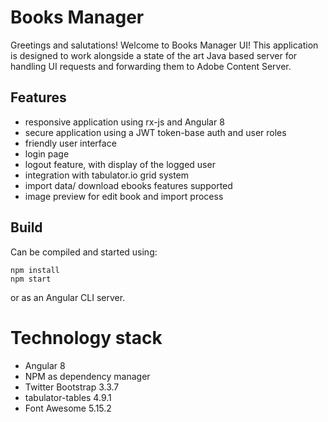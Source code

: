 # Books Manager

Greetings and salutations! Welcome to Books Manager UI! This application is designed to work alongside a state of the art
Java based server for handling UI requests and forwarding them to Adobe Content Server.

## Features

* responsive application using rx-js and Angular 8
* secure application using a JWT token-base auth and user roles
* friendly user interface
* login page
* logout feature, with display of the logged user
* integration with tabulator.io grid system
* import data/ download ebooks features supported
* image preview for edit book and import process

## Build

Can be compiled and started using:

```
npm install
npm start
```

or as an Angular CLI server.

# Technology stack

* Angular 8
* NPM as dependency manager
* Twitter Bootstrap 3.3.7
* tabulator-tables 4.9.1
* Font Awesome 5.15.2 